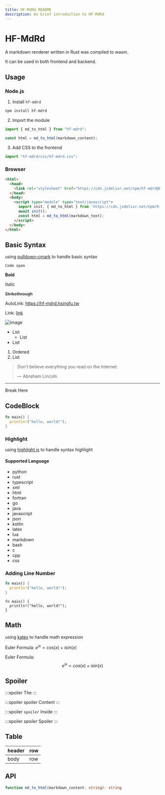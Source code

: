 ```yaml
---
title: HF-MdRd README
description: An brief introduction to HF-MdRd
---
```


# HF-MdRd

A markdown renderer written in Rust was compiled to wasm.

It can be used in both frontend and backend.

## Usage

### Node.js
1. Install `hf-mdrd`
```bash
npm install hf-mdrd
```

2. Import the module
```js
import { md_to_html } from "hf-mdrd";

const html = md_to_html(markdown_content);
```

3. Add CSS to the frontend
```js
import "hf-mdrd/css/hf-mdrd.css";
```

### Browser
```html
<html>
  <head>
    <link rel="stylesheet" href="https://cdn.jsdelivr.net/npm/hf-mdrd@0.1.10/css/hf-mdrd.min.css" crossorigin="anonymous">
  </head>
  <body>
    <script type="module" type="text/javascript">
      import init, { md_to_html } from 'https://cdn.jsdelivr.net/npm/hf-mdrd@0.1.10/browser/hf-mdrd.min.mjs';
      await init();
      const html = md_to_html(markdown_text);
    </script>
  </body>
</html>
```

## Basic Syntax
using [pulldown-cmark](https://github.com/pulldown-cmark/pulldown-cmark/) to handle basic syntax

`Code span`

**Bold**

*Italic*

~~Strikethrough~~

AutoLink: <https://hf-mdrd.hsingfu.tw>

Link: [link](https://hf-mdrd.hsingfu.tw)

![image](https://cdn.jsdelivr.net/npm/bootstrap-icons@1.11.3/icons/markdown.svg)

- List
  - List
- List

1. Ordered
2. List

> Don't believe everything you
> read on the Internet.
>
> — Abraham Lincoln

---
Break Here


## CodeBlock
```rust
fn main() {
  println!("hello, world!");
}
```

### Highlight
using [highlight.js](https://highlightjs.org/) to handle syntax highlight

#### Supported Language
- python
- rust
- typescript
- xml
- html
- fortran
- go
- java
- javascript
- json
- kotlin
- latex
- lua
- markdown
- bash
- c
- cpp
- css

### Adding Line Number
```rust :setNumber
fn main() {
  println!("hello, world!");
}
```

```rust=
fn main() {
  println!("hello, world!");
}
```

## Math
using [katex](https://katex.org/) to handle math expression

Euler Formula: $e^{ix} = cos(x) + isin(x)$

Euler Formula:
$$e^{ix} = cos(x) + isin(x)$$

## Spoiler
:::spoiler
The
:::

:::spoiler spoiler
Content
:::

:::spoiler `spoiler`
Inside
:::

:::spoiler $spoiler$
Spoiler
:::

## Table
| header | row |
| ------ | --- |
| body   | row |

## API
```ts
function md_to_html(markdown_content: string): string
```